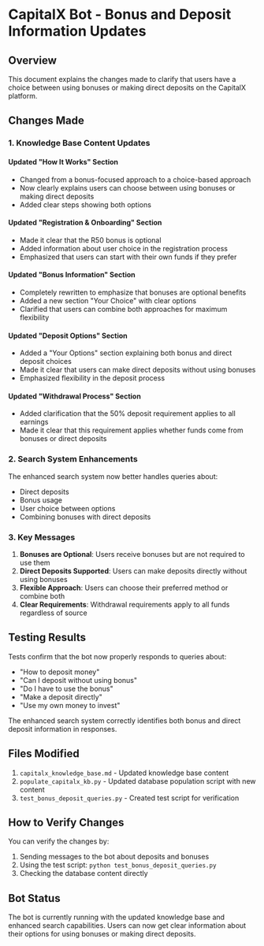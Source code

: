# CapitalX Bot - Bonus and Deposit Information Updates

## Overview
This document explains the changes made to clarify that users have a choice between using bonuses or making direct deposits on the CapitalX platform.

## Changes Made

### 1. Knowledge Base Content Updates

#### Updated "How It Works" Section
- Changed from a bonus-focused approach to a choice-based approach
- Now clearly explains users can choose between using bonuses or making direct deposits
- Added clear steps showing both options

#### Updated "Registration & Onboarding" Section
- Made it clear that the R50 bonus is optional
- Added information about user choice in the registration process
- Emphasized that users can start with their own funds if they prefer

#### Updated "Bonus Information" Section
- Completely rewritten to emphasize that bonuses are optional benefits
- Added a new section "Your Choice" with clear options
- Clarified that users can combine both approaches for maximum flexibility

#### Updated "Deposit Options" Section
- Added a "Your Options" section explaining both bonus and direct deposit choices
- Made it clear that users can make direct deposits without using bonuses
- Emphasized flexibility in the deposit process

#### Updated "Withdrawal Process" Section
- Added clarification that the 50% deposit requirement applies to all earnings
- Made it clear that this requirement applies whether funds come from bonuses or direct deposits

### 2. Search System Enhancements

The enhanced search system now better handles queries about:
- Direct deposits
- Bonus usage
- User choice between options
- Combining bonuses with direct deposits

### 3. Key Messages

1. **Bonuses are Optional**: Users receive bonuses but are not required to use them
2. **Direct Deposits Supported**: Users can make deposits directly without using bonuses
3. **Flexible Approach**: Users can choose their preferred method or combine both
4. **Clear Requirements**: Withdrawal requirements apply to all funds regardless of source

## Testing Results

Tests confirm that the bot now properly responds to queries about:
- "How to deposit money"
- "Can I deposit without using bonus"
- "Do I have to use the bonus"
- "Make a deposit directly"
- "Use my own money to invest"

The enhanced search system correctly identifies both bonus and direct deposit information in responses.

## Files Modified

1. `capitalx_knowledge_base.md` - Updated knowledge base content
2. `populate_capitalx_kb.py` - Updated database population script with new content
3. `test_bonus_deposit_queries.py` - Created test script for verification

## How to Verify Changes

You can verify the changes by:
1. Sending messages to the bot about deposits and bonuses
2. Using the test script: `python test_bonus_deposit_queries.py`
3. Checking the database content directly

## Bot Status

The bot is currently running with the updated knowledge base and enhanced search capabilities. Users can now get clear information about their options for using bonuses or making direct deposits.